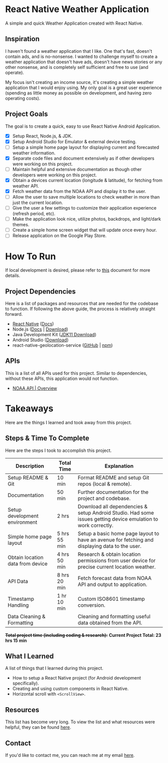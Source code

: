 # React Native Weather Application

A simple and quick Weather Application created with React Native.

## Inspiration

I haven't found a weather application that I like. One that's fast, doesn't contain ads, and is no-nonsense. I wanted to challenge myself to create a weather application that doesn't have ads, doesn't have news stories or any other nonsense, and is completely self sufficient and free to use (and operate). 

My focus isn't creating an income source, it's creating a simple weather application that I would enjoy using. My only goal is a great user experience (spending as little money as possible on development, and having zero operating costs).

## Project Goals

The goal is to create a quick, easy to use React Native Android Application.

- [x] Setup React, Node.js, & JDK.
- [x] Setup Android Studio for Emulator & external device testing.
- [ ] Setup a simple home page layout for displaying current and forecasted weather information.
- [x] Separate code files and document extensively as if other developers were working on this project.
- [ ] Maintain helpful and extensive documentation as though other developers were working on this project.
- [x] Obtain a devices current location (longitude & latitude), for fetching from weather API.
- [x] Fetch weather data from the NOAA API and display it to the user.
- [ ] Allow the user to save multiple locations to check weather in more than just the current location.
- [ ] Give the user a few settings to customize their application experience (refresh period, etc).
- [ ] Make the application look nice, utilize photos, backdrops, and light/dark themes.
- [ ] Create a simple home screen widget that will update once every hour.
- [ ] Release application on the Google Play Store.

# How To Run

If local development is desired, please refer to [this](./Docs/Setup.md) document for more details.

## Project Dependencies

Here is a list of packages and resources that are needed for the codebase to function. If following the above guide, the process is relatively straight forward. 

- [React Native](https://reactnative.dev/) ([Docs](https://reactnative.dev/docs/getting-started))
- Node.js ([Docs](https://nodejs.org/en/docs) | [Download](https://nodejs.org/en/download))
- Java Development
  Kit ([JDK11 Download](https://www.oracle.com/java/technologies/javase/jdk11-archive-downloads.html))
- Android Studio ([Download](https://developer.android.com/studio))
- react-native-geolocation-service ([GitHub](https://github.com/Agontuk/react-native-geolocation-service) | [npm](https://www.npmjs.com/package/react-native-geolocation-service))

## APIs

This is a list of all APIs used for this project. Similar to dependencies, without these APIs, this application would not function.

- [NOAA API | Overview](https://www.weather.gov/documentation/services-web-api#/default/radar_servers)

# Takeaways

Here are the things I learned and took away from this project.

## Steps & Time To Complete

Here are the steps I took to accomplish this project.

| Description | Total Time | Explanation |
|--|--|--|
| Setup README & Git | 10 min | Format README and setup Git repos (local & remote). |
| Documentation | 50 min | Further documentation for the project and codebase. |
| Setup development environment | 2 hrs | Download all dependencies & setup Android Studio. Had some issues getting device emulation to work correctly. |
| Simple home page layout | 5 hrs 55 min | Setup a basic home page layout to have an avenue for fetching and displaying data to the user. |
| Obtain location data from device | 4 hrs 50 min | Research & obtain location permissions from user device for precise current location weather. | 
| API Data | 8 hrs 20 min | Fetch forecast data from NOAA API and output to application. |
| Timestamp Handling | 1 hr 10 min | Custom ISO8601 timestamp conversion. |
| Data Cleaning & Formatting |  | Cleaning and formatting useful data obtained from the API. |

~~**Total project time (including coding & research):**~~
**Current Project Total: 23 hrs 15 min** 

## What I Learned

A list of things that I learned during this project.

- How to setup a React Native project (for Android development specifically).
- Creating and using custom components in React Native.
- Horizontal scroll with `<ScrollView>`.

## Resources

This list has become very long. To view the list and what resources were helpful, they can be found [here](./Docs/Resources.md).

## Contact

If you'd like to contact me, you can reach me at my email [here](mailto:willbushie@gmail.com).